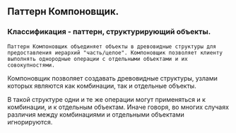 ## Паттерн Компоновщик.
### Классификация - паттерн, структурирующий объекты.

`
Паттерн Компоновщик объединяет объекты в древовидные структуры для предоставления иерархий "часть/целое".
Компоновщик позволяет клиенту выполнять однородные операции с отдельными объектами и их совокупностями.
`

Компоновщик позволяет создавать древовидные структуры, узлами которых являются как комбинации, так и 
отдельные объекты.

В такой структуре одни и те же операции могут применяться и к комбинации, и к отдельным объектам.
Иначе говоря, во многих случаях различия между комбинациями и отдельными объектами игнорируются.
